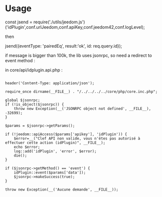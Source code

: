 # Usage

const jsend = require('./utils/jeedom.js')('idPlugin',conf.urlJeedom,conf.apiKey,conf.jeedom42,conf.logLevel);

then 

jsend({eventType: 'pairedEq', result:'ok', id: req.query.id});

if message is bigger than 100k, the lib uses jsonrpc, so need a redirect to event method :

in core/api/idplugin.api.php :

```

header('Content-Type: application/json');

require_once dirname(__FILE__) . "/../../../../core/php/core.inc.php";

global $jsonrpc;
if (!is_object($jsonrpc)) {
	throw new Exception(__('JSONRPC object not defined', __FILE__), -32699);
}

$params = $jsonrpc->getParams();

if (!jeedom::apiAccess($params['apikey'], 'idPlugin')) {
    $error=__("Clef API non valide, vous n'êtes pas autorisé à effectuer cette action (idPlugin)", __FILE__);
	echo $error;
	log::add('idPlugin', 'error', $error);
    die();
}

if ($jsonrpc->getMethod() == 'event') {
	idPlugin::event($params['data']);
	$jsonrpc->makeSuccess(true);
}

throw new Exception(__('Aucune demande', __FILE__));
```
